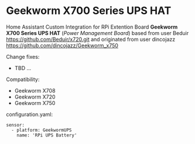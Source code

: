 # Geekworm X700 Series UPS HAT
Home Assistant Custom Integration for RPi Extention Board **Geekworm X700 Series UPS HAT** (_Power Management Board_) based from user Beduir https://github.com/Beduir/x720.git and originated from user dincojazz https://github.com/dincojazz/Geekworm_x750

Change fixes:
   - TBD ...

Сompatibility:
   - Geekworm X708
   - Geekworm X720
   - Geekworm X750

configuration.yaml:

	sensor:
  	  - platform: GeekwormUPS
	    name: 'RPi UPS Battery'
